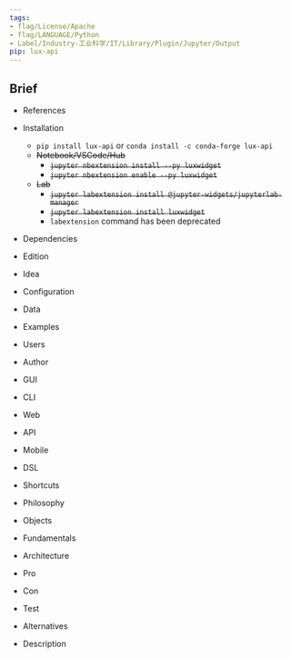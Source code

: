 ```yaml
---
tags:
- flag/License/Apache
- flag/LANGUAGE/Python
- Label/Industry-工业科学/IT/Library/Plugin/Jupyter/Output
pip: lux-api
---
```


## Brief

- References

- Installation
    - `pip install lux-api` or `conda install -c conda-forge lux-api`
    - ~~Notebook/VSCode/Hub~~
        - ~~`jupyter nbextension install --py luxwidget`~~
        - ~~`jupyter nbextension enable --py luxwidget`~~
    - ~~Lab~~
        - ~~`jupyter labextension install @jupyter-widgets/jupyterlab-manager`~~
        - ~~`jupyter labextension install luxwidget`~~
        - `labextension` command has been deprecated

- Dependencies

- Edition

- Idea

- Configuration

- Data

- Examples

- Users

- Author

- GUI

- CLI

- Web

- API

- Mobile

- DSL

- Shortcuts

- Philosophy

- Objects

- Fundamentals

- Architecture

- Pro

- Con

- Test

- Alternatives

- Description
